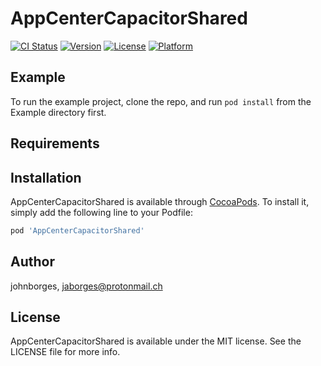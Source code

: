 # AppCenterCapacitorShared

[![CI Status](https://img.shields.io/travis/johnborges/AppCenterCapacitorShared.svg?style=flat)](https://travis-ci.org/johnborges/AppCenterCapacitorShared)
[![Version](https://img.shields.io/cocoapods/v/AppCenterCapacitorShared.svg?style=flat)](https://cocoapods.org/pods/AppCenterCapacitorShared)
[![License](https://img.shields.io/cocoapods/l/AppCenterCapacitorShared.svg?style=flat)](https://cocoapods.org/pods/AppCenterCapacitorShared)
[![Platform](https://img.shields.io/cocoapods/p/AppCenterCapacitorShared.svg?style=flat)](https://cocoapods.org/pods/AppCenterCapacitorShared)

## Example

To run the example project, clone the repo, and run `pod install` from the Example directory first.

## Requirements

## Installation

AppCenterCapacitorShared is available through [CocoaPods](https://cocoapods.org). To install
it, simply add the following line to your Podfile:

```ruby
pod 'AppCenterCapacitorShared'
```

## Author

johnborges, jaborges@protonmail.ch

## License

AppCenterCapacitorShared is available under the MIT license. See the LICENSE file for more info.
